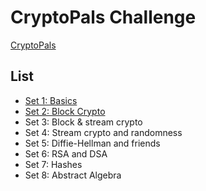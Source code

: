 # CryptoPals Challenge 

[CryptoPals](https://cryptopals.com/)

## List

* [Set 1: Basics](set-1/)
* [Set 2: Block Crypto](set-2/)
*  Set 3: Block & stream crypto
*  Set 4: Stream crypto and randomness
*  Set 5: Diffie-Hellman and friends
*  Set 6: RSA and DSA
*  Set 7: Hashes
*  Set 8: Abstract Algebra
